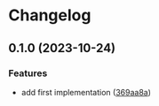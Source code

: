 # Changelog

## 0.1.0 (2023-10-24)


### Features

* add first implementation ([369aa8a](https://github.com/ocavue/vite-plugin-unocss-watcher/commit/369aa8ae70bdde6369599248fd17859ffe2463b0))
